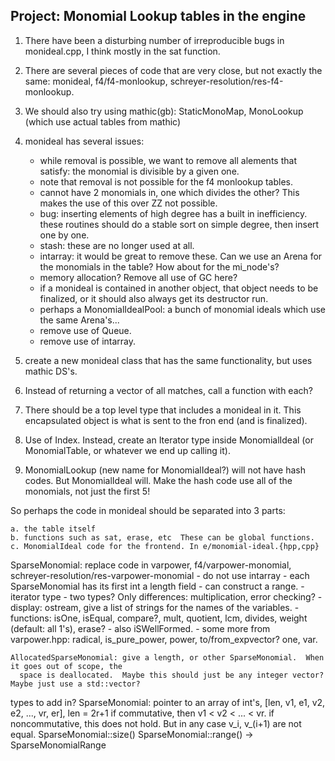 ## Project: Monomial Lookup tables in the engine

1. There have been a disturbing number of irreproducible bugs in
    monideal.cpp, I think mostly in the sat function.

2. There are several pieces of code that are very close, but not exactly the same:
    monideal, f4/f4-monlookup, schreyer-resolution/res-f4-monlookup.

3. We should also try using mathic(gb): StaticMonoMap, MonoLookup
    (which use actual tables from mathic)

4. monideal has several issues:
    - while removal is possible, we want to remove all alements that satisfy:
      the monomial is divisible by a given one.
    - note that removal is not possible for the f4 monlookup tables.
    - cannot have 2 monomials in, one which divides the other?
        This makes the use of this over ZZ not possible.
    - bug: inserting elements of high degree has a built in inefficiency.
      these routines should do a stable sort on simple degree, then insert one by one.
    - stash: these are no longer used at all.
    - intarray: it would be great to remove these.  Can we use an Arena for
      the monomials in the table? How about for the mi_node's?
    - memory allocation?  Remove all use of GC here?
    - if a monideal is contained in another object, that object needs to be finalized,
      or it should also always get its destructor run.
    - perhaps a MonomialIdealPool: a bunch of monomial ideals which use the same
      Arena's...
    - remove use of Queue.
    - remove use of intarray.

5. create a new monideal class that has the same functionality, but
    uses mathic DS's.

6. Instead of returning a vector of all matches, call a function with each?

7. There should be a top level type that includes a monideal in it.
    This encapsulated object is what is sent to the fron end (and is
    finalized).

8. Use of Index.  Instead, create an Iterator type inside
    MonomialIdeal (or MonomialTable, or whatever we end up calling
    it).

9. MonomialLookup (new name for MonomialIdeal?) will not have hash
    codes.  But MonomialIdeal will.  Make the hash code use all of the
    monomials, not just the first 5!
                
So perhaps the code in monideal should be separated into 3 parts:

    a. the table itself
    b. functions such as sat, erase, etc  These can be global functions.
    c. MonomialIdeal code for the frontend. In e/monomial-ideal.{hpp,cpp}

SparseMonomial: replace code in varpower, f4/varpower-monomial, schreyer-resolution/res-varpower-monomial
    - do not use intarray
    - each SparseMonomial has its first int a length field
    - can construct a range.
    - iterator type
    - two types? Only differences: multiplication, error checking?
    - display: ostream, give a list of strings for the names of the variables.
    - functions: isOne, isEqual, compare?, mult, quotient, lcm, divides, weight (default: all 1's), erase?
    -  also iSWellFormed.
    -  some more from varpower.hpp: radical, is_pure_power, power, to/from_expvector? one, var.
    
    AllocatedSparseMonomial: give a length, or other SparseMonomial.  When it goes out of scope, the
      space is deallocated.  Maybe this should just be any integer vector?  Maybe just use a std::vector?
    
types to add in?
SparseMonomial:
    pointer to an array of int's, [len, v1, e1, v2, e2, ..., vr, er], len = 2r+1
      if commutative, then v1 < v2 < ... < vr.
      if noncommutative, this does not hold.  But in any case v_i, v_(i+1) are not equal.
    SparseMonomial::size()
    SparseMonomial::range() -> SparseMonomialRange
